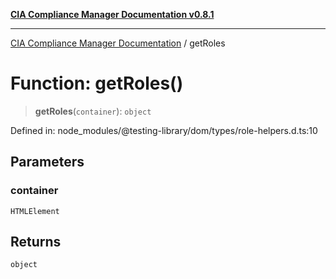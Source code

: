 [**CIA Compliance Manager Documentation v0.8.1**](../README.md)

***

[CIA Compliance Manager Documentation](../globals.md) / getRoles

# Function: getRoles()

> **getRoles**(`container`): `object`

Defined in: node\_modules/@testing-library/dom/types/role-helpers.d.ts:10

## Parameters

### container

`HTMLElement`

## Returns

`object`
